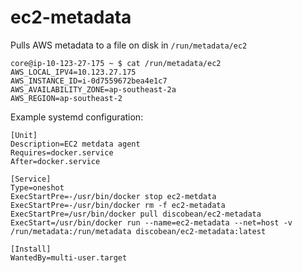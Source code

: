 # ec2-metadata
Pulls AWS metadata to a file on disk in `/run/metadata/ec2`

```
core@ip-10-123-27-175 ~ $ cat /run/metadata/ec2 
AWS_LOCAL_IPV4=10.123.27.175
AWS_INSTANCE_ID=i-0d7559672bea4e1c7
AWS_AVAILABILITY_ZONE=ap-southeast-2a
AWS_REGION=ap-southeast-2
```

Example systemd configuration:

```
[Unit]
Description=EC2 metdata agent
Requires=docker.service
After=docker.service

[Service]
Type=oneshot
ExecStartPre=-/usr/bin/docker stop ec2-metdata
ExecStartPre=-/usr/bin/docker rm -f ec2-metadata
ExecStartPre=/usr/bin/docker pull discobean/ec2-metadata
ExecStart=/usr/bin/docker run --name=ec2-metadata --net=host -v /run/metadata:/run/metadata discobean/ec2-metadata:latest

[Install]
WantedBy=multi-user.target
```

